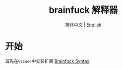 <center>

<h1>brainfuck 解释器</h1>

简体中文 | [English](README_EN.md)

</center>

# 开始

首先在`VSCode`中安装扩展 [Brainfuck Syntax](https://github.com/attilabuti/brainfuck-syntax)
